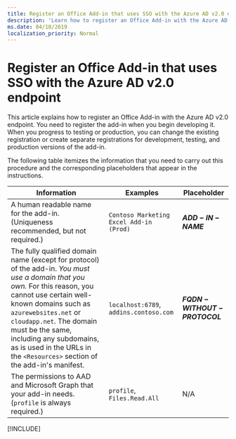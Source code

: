 ```yaml
---
title: Register an Office Add-in that uses SSO with the Azure AD v2.0 endpoint
description: 'Learn how to register an Office Add-in with the Azure AD v2.0 endpoint.'
ms.date: 04/10/2019
localization_priority: Normal
---
```


# Register an Office Add-in that uses SSO with the Azure AD v2.0 endpoint

This article explains how to register an Office Add-in with the Azure AD v2.0 endpoint. You need to register the add-in when you begin developing it. When you progress to testing or production, you can change the existing registration or create separate registrations for development, testing, and production versions of the add-in.

The following table itemizes the information that you need to carry out this procedure and the corresponding placeholders that appear in the instructions.

|Information  |Examples  |Placeholder  |
|---------|---------|---------|
|A human readable name for the add-in. (Uniqueness recommended, but not required.)|`Contoso Marketing Excel Add-in (Prod)`|**$ADD-IN-NAME$**|
|The fully qualified domain name (except for protocol) of the add-in. *You must use a domain that you own.* For this reason, you cannot use certain well-known domains such as `azurewebsites.net` or `cloudapp.net`. The domain must be the same, including any subdomains, as is used in the URLs in the `<Resources>` section of the add-in's manifest.|`localhost:6789`, `addins.contoso.com`|**$FQDN-WITHOUT-PROTOCOL$**|
|The permissions to AAD and Microsoft Graph that your add-in needs. (`profile` is always required.)|`profile`, `Files.Read.All`|N/A|

[!INCLUDE[](../includes/register-sso-add-in-aad-v2-include.md)]

